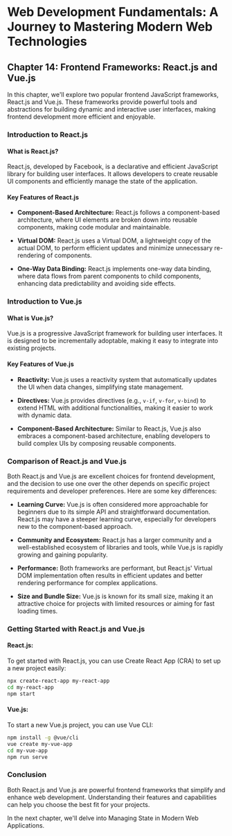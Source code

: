 # Web Development Fundamentals: A Journey to Mastering Modern Web Technologies

## Chapter 14: Frontend Frameworks: React.js and Vue.js

In this chapter, we'll explore two popular frontend JavaScript frameworks, React.js and Vue.js. These frameworks provide powerful tools and abstractions for building dynamic and interactive user interfaces, making frontend development more efficient and enjoyable.

### Introduction to React.js

#### What is React.js?

React.js, developed by Facebook, is a declarative and efficient JavaScript library for building user interfaces. It allows developers to create reusable UI components and efficiently manage the state of the application.

#### Key Features of React.js

- **Component-Based Architecture:** React.js follows a component-based architecture, where UI elements are broken down into reusable components, making code modular and maintainable.

- **Virtual DOM:** React.js uses a Virtual DOM, a lightweight copy of the actual DOM, to perform efficient updates and minimize unnecessary re-rendering of components.

- **One-Way Data Binding:** React.js implements one-way data binding, where data flows from parent components to child components, enhancing data predictability and avoiding side effects.

### Introduction to Vue.js

#### What is Vue.js?

Vue.js is a progressive JavaScript framework for building user interfaces. It is designed to be incrementally adoptable, making it easy to integrate into existing projects.

#### Key Features of Vue.js

- **Reactivity:** Vue.js uses a reactivity system that automatically updates the UI when data changes, simplifying state management.

- **Directives:** Vue.js provides directives (e.g., `v-if`, `v-for`, `v-bind`) to extend HTML with additional functionalities, making it easier to work with dynamic data.

- **Component-Based Architecture:** Similar to React.js, Vue.js also embraces a component-based architecture, enabling developers to build complex UIs by composing reusable components.

### Comparison of React.js and Vue.js

Both React.js and Vue.js are excellent choices for frontend development, and the decision to use one over the other depends on specific project requirements and developer preferences. Here are some key differences:

- **Learning Curve:** Vue.js is often considered more approachable for beginners due to its simple API and straightforward documentation. React.js may have a steeper learning curve, especially for developers new to the component-based approach.

- **Community and Ecosystem:** React.js has a larger community and a well-established ecosystem of libraries and tools, while Vue.js is rapidly growing and gaining popularity.

- **Performance:** Both frameworks are performant, but React.js' Virtual DOM implementation often results in efficient updates and better rendering performance for complex applications.

- **Size and Bundle Size:** Vue.js is known for its small size, making it an attractive choice for projects with limited resources or aiming for fast loading times.

### Getting Started with React.js and Vue.js

#### React.js:

To get started with React.js, you can use Create React App (CRA) to set up a new project easily:

```bash
npx create-react-app my-react-app
cd my-react-app
npm start
```

#### Vue.js:

To start a new Vue.js project, you can use Vue CLI:

```bash
npm install -g @vue/cli
vue create my-vue-app
cd my-vue-app
npm run serve
```

### Conclusion

Both React.js and Vue.js are powerful frontend frameworks that simplify and enhance web development. Understanding their features and capabilities can help you choose the best fit for your projects.

In the next chapter, we'll delve into Managing State in Modern Web Applications.
